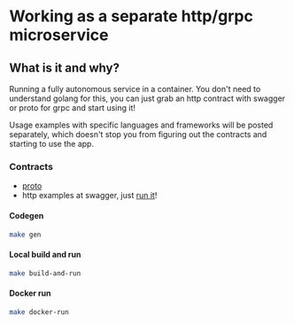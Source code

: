 # Working as a separate http/grpc microservice

## What is it and why?

Running a fully autonomous service in a container. You don't need to understand golang for this, you can just grab an http contract with swagger or proto for grpc and start using it!

Usage examples with specific languages and frameworks will be posted separately, which doesn't stop you from figuring out the contracts and starting to use the app.

### Contracts
- [proto](https://github.com/thevan4/telegram-calendar-examples/blob/main/proto/telegram_calendar.proto)
- http examples at swagger, just [run it](https://hub.docker.com/r/thevan/telegram-calendar-standalone-go)! 

#### Codegen
```bash
make gen
```

#### Local build and run
```bash
make build-and-run
```

#### Docker run
```bash
make docker-run
```

